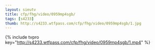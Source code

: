 ```yaml
--- 
layout: sieutv
title: cfp/fhg/video/0959mp4sgb/
tags: [s4233]
thumb: http://s4233.wtfpass.com/cfp/fhg/video/0959mp4sgb/1.jpg
---
```

{% include tvpro key="http://s4233.wtfpass.com/cfp/fhg/video/0959mp4sgb/1.mp4" %} 
